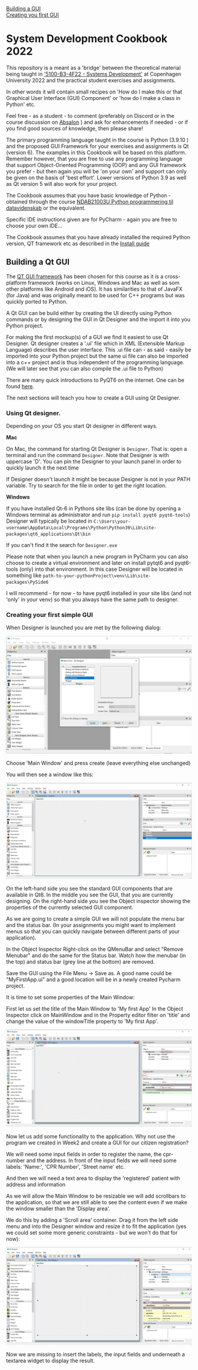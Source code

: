 [Building a GUI](#building-a-qt-gui)  
[Creating you first GUI](#creating-your-first-simple-GUI)
# System Development Cookbook 2022

This repository is a meant as a 'bridge' between the theoretical material being
taught in ['5100-B3-4F22 - Systems Development'](https://kurser.ku.dk/course/ndab19000u/) at Copenhagen University 2022 
and the practical student exercises and assignments.

In other words it will contain small recipes on 'How do I make this or that 
Graphical User Interface (GUI) Component' or 'how do I make a class in Python' etc.

Feel free - as a student - to comment (preferably on Discord or in the course discussion on 
[Absalon](https://absalon.ku.dk/courses/56610/discussion_topics) )
and ask for enhancements if needed - or if you find good sources of knowledge, then please share!

The primary programming language taught in the course is Python (3.9.10 ) and the proposed GUI Framework for
your exercises and assignments is Qt (version 6). The examples in this Cookbook will be based on this
platform. Remember however, that you are free to use any programming language that support
Object-Oriented Programming (OOP) and any GUI framework you prefer - but then again you will
be 'on your own' and support can only be given on the basis of 'best effort'.
Lower versions of Python 3.9 as well as Qt version 5 will also work for your project.


The Cookbook assumes that you have basic knowledge of Python - obtained through the course 
[NDAB21003U Python programmering til datavidenskab](https://kurser.ku.dk/course/ndab21003u) or the equivalent.

Specific IDE instructions given are for PyCharm - again you are free to choose your own IDE...

The Cookbook assumes that you have already installed the required Python version, QT framework etc
as described in the 
[Install guide](https://docs.google.com/document/d/1pYUBz4XfURxj9aH_6geXm-jrBIohgb7S/edit)

## Building a Qt GUI

The [QT GUI framework](https://www.qt.io/) has been chosen for this course as it is a cross-platform framework 
(works on Linux, Windows and Mac as well as som other platforms like Android and iOS). 
It has similarities to that of JavaFX (for Java) and was originally meant to be used for C++ programs 
but was quickly ported to Python.

A Qt GUI can be build either by creating the UI directly using Python commands or by designing the
GUI in Qt Designer and the import it into you Python project.

For making the first mockup(s) of a GUI we find it easiest to use Qt Designer. Qt designer creates
a '.ui' file which in XML (Extensible Markup Language) describes the user interface.
This .ui file can - as said - easily be imported into your Python project but the same ui
file can also be imported into a c++ project and is thus independent of the
programming language. (We will later see that you can also compile the .ui file to Python)

There are many quick introductions to PyQT6 on the internet. One can be found
[here](https://zetcode.com/pyqt6/firstprograms/).  

The next sections will teach you how to create a GUI using Qt Designer. 

### Using Qt designer.
Depending on your OS you start Qt designer in different ways.  

**Mac**  

On Mac, the command for starting Qt Designer is `Designer`. That is: open a terminal and run the
command `Designer`. Note that Designer is with uppercase 'D'.
You can pin the Designer to your launch panel in order to quickly launch it the next time

If Designer doesn't launch it might be because Designer is not in your PATH variable.
Try to search for the file in order to get the right location.




**Windows**  

If you have installed Qt-6 in Pythons site libs (can be done by opening a Windows terminal as administrator and run
`pip install pyqt6 pyqt6-tools`) Designer will typically be located in
`C:\Users\your-username\AppData\Local\Programs\Python\Python39\Lib\site-packages\qt6_applications\Qt\bin`

If you can't find it the search for `Designer.exe`

Please note that when you launch a new program in PyCharm you can also choose to create
a virtual environment and later on install pytqt6 and pyqt6-tools (only) into that environment.
In this case Designer will be located in something like
`path-to-your-pythonProject\venv\Lib\site-packages\PySide6`

I will recommend - for now - to have pyqt6 installed in your site libs (and not 'only' in your venv) so
that you always have the same path to designer.


### Creating your first simple GUI

When Designer is launched you are met by the following dialog:

![Designer-Launcher](./Launch-Designer.png)

Choose 'Main Window' and press create (leave everything else unchanged)

You will then see a window like this:

![Designer-1](./Designer-1.png)

On the left-hand side you see the standard GUI components that are available
in Qt6. In the middle you see the GUI, that you are currently designing.
On the right-hand side you see the Object inspector showing the properties of
the currently selected GUI component.

As we are going to create a simple GUI we will not populate the menu bar and the status bar.
(In your assignments you might want to implement menus so
that you can quickly navigate between different parts of your application).

In the Object Inspector Right-click on the QMenuBar and select "Remove Menubar" and
do the same for the Status bar. Watch how the menubar (in the top) and status bar 
(grey line at the bottom) are removed.

Save the GUI using the File Menu -> Save as.
A good name could be "MyFirstApp.ui" and a good location will be in a newly created Pycharm project.

It is time to set some properties of the Main Window:

First let us set the title of the Main Window to 'My first App'
In the Object Inspector click on MainWindow and in the Property editor filter
on 'title' and change the value of the windowTitle property to 'My first App'.

![Designer-Window-title](Designer-windowTitle.png)


Now let us add some functionality to the application. Why not use the program we created
in Week2 and create a GUI for our citizen registration?

We will need some input fields in order to register the name, the cpr-number and the address.
In front of the input fields we will need some labels: 'Name:', 'CPR Number', 'Street name' etc.

And then we will need a text area to display the 'registered' patient with address and information

As we will allow the Main Window to be resizable we will add scrollbars to the application,
so that we are still able to see the content even if we make the window smaller
than the 'Display area'.

We do this by adding a 'Scroll area' container. Drag it from the left side menu and into
the Designer window and resize it to fit the application 
(yes we could set some more generic constraints - but we won't
do that for now):

![Designer scrollarea](./Designer-Scrollarea.png)

Now we are missing to insert the labels, the input fields and
underneath a textarea widget to display the result.





























